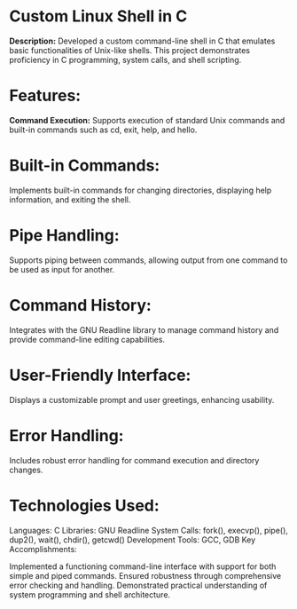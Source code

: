 # Custom Linux Shell in C
**Description:**
  Developed a custom command-line shell in C that emulates basic functionalities of Unix-like shells. This project demonstrates proficiency in C programming, system calls, and shell scripting.

# Features:

__Command Execution:__
  Supports execution of standard Unix commands and built-in commands such as cd, exit, help, and hello.
# Built-in Commands: 
  Implements built-in commands for changing directories, displaying help information, and exiting the shell.
# Pipe Handling: 
  Supports piping between commands, allowing output from one command to be used as input for another.
# Command History: 
  Integrates with the GNU Readline library to manage command history and provide command-line editing capabilities.
# User-Friendly Interface: 
  Displays a customizable prompt and user greetings, enhancing usability.
# Error Handling: 
Includes robust error handling for command execution and directory changes.

# Technologies Used:

Languages: C
Libraries: GNU Readline
System Calls: fork(), execvp(), pipe(), dup2(), wait(), chdir(), getcwd()
Development Tools: GCC, GDB
Key Accomplishments:

Implemented a functioning command-line interface with support for both simple and piped commands.
Ensured robustness through comprehensive error checking and handling.
Demonstrated practical understanding of system programming and shell architecture.

